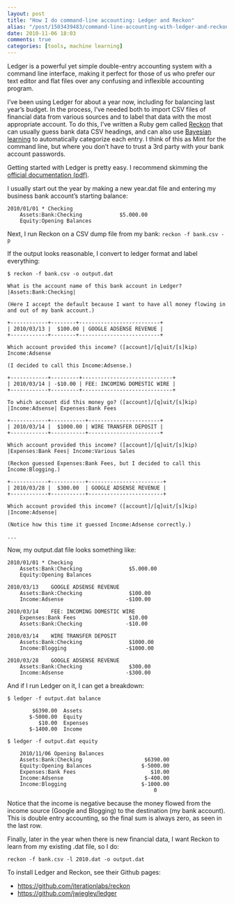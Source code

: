 ```yaml
---
layout: post
title: "How I do command-line accounting: Ledger and Reckon"
alias: "/post/1503439483/command-line-accounting-with-ledger-and-reckon"
date: 2010-11-06 18:03
comments: true
categories: [tools, machine learning]
---
```

Ledger is a powerful yet simple double-entry accounting system with a command line interface, making it perfect for those of us who prefer our text editor and flat files over any confusing and inflexible accounting program.

I&#8217;ve been using Ledger for about a year now, including for balancing last year&#8217;s budget.  In the process, I&#8217;ve needed both to import CSV files of financial data from various sources and to label that data with the most appropriate account.  To do this, I&#8217;ve written a Ruby gem called <a href="https://github.com/iterationlabs/reckon">Reckon</a> that can usually guess bank data CSV headings, and can also use <a href="http://en.wikipedia.org/wiki/Bayesian_inference">Bayesian learning</a> to automatically categorize each entry.  I think of this as Mint for the command line, but where you don&#8217;t have to trust a 3rd party with your bank account passwords.

Getting started with Ledger is pretty easy.  I recommend skimming the <a href="http://cloud.github.com/downloads/jwiegley/ledger/ledger.pdf">official documentation (pdf)</a>.

I usually start out the year by making a new year.dat file and entering my business bank account&#8217;s starting balance:

    2010/01/01 * Checking
        Assets:Bank:Checking            $5.000.00
        Equity:Opening Balances

Next, I run Reckon on a CSV dump file from my bank: `reckon -f bank.csv -p`

<!--more-->

If the output looks reasonable, I convert to ledger format and label everything:

    $ reckon -f bank.csv -o output.dat

    What is the account name of this bank account in Ledger? |Assets:Bank:Checking|

    (Here I accept the default because I want to have all money flowing in and out of my bank account.)

    +------------+--------+--------------------------+
    | 2010/03/13 |  $100.00 | GOOGLE ADSENSE REVENUE |
    +------------+--------+--------------------------+

    Which account provided this income? ([account]/[q]uit/[s]kip) Income:Adsense

    (I decided to call this Income:Adsense.)

    +------------+---------+-----------------------------+
    | 2010/03/14 | -$10.00 | FEE: INCOMING DOMESTIC WIRE |
    +------------+---------+-----------------------------+

    To which account did this money go? ([account]/[q]uit/[s]kip) |Income:Adsense| Expenses:Bank Fees

    +------------+-----------+-----------------------+
    | 2010/03/14 |  $1000.00 | WIRE TRANSFER DEPOSIT |
    +------------+-----------+-----------------------+

    Which account provided this income? ([account]/[q]uit/[s]kip) |Expenses:Bank Fees| Income:Various Sales

    (Reckon guessed Expenses:Bank Fees, but I decided to call this Income:Blogging.)

    +------------+-----------+------------------------+
    | 2010/03/28 |  $300.00  | GOOGLE ADSENSE REVENUE |
    +------------+-----------+------------------------+

    Which account provided this income? ([account]/[q]uit/[s]kip) |Income:Adsense|

    (Notice how this time it guessed Income:Adsense correctly.)

    ...

Now, my output.dat file looks something like:

    2010/01/01 * Checking
        Assets:Bank:Checking               $5.000.00
        Equity:Opening Balances

    2010/03/13    GOOGLE ADSENSE REVENUE
        Assets:Bank:Checking               $100.00
        Income:Adsense                    -$100.00

    2010/03/14    FEE: INCOMING DOMESTIC WIRE
        Expenses:Bank Fees                 $10.00
        Assets:Bank:Checking              -$10.00

    2010/03/14    WIRE TRANSFER DEPOSIT
        Assets:Bank:Checking               $1000.00
        Income:Blogging                   -$1000.00

    2010/03/28    GOOGLE ADSENSE REVENUE
        Assets:Bank:Checking               $300.00
        Income:Adsense                    -$300.00

And if I run Ledger on it, I can get a breakdown:

    $ ledger -f output.dat balance

            $6390.00  Assets
           $-5000.00  Equity
              $10.00  Expenses
           $-1400.00  Income

    $ ledger -f output.dat equity

        2010/11/06 Opening Balances
        Assets:Bank:Checking                    $6390.00
        Equity:Opening Balances                $-5000.00
        Expenses:Bank Fees                        $10.00
        Income:Adsense                          $-400.00
        Income:Blogging                        $-1000.00
                                                   0

Notice that the income is negative because the money flowed from the income source (Google and Blogging) to the destination (my bank account).  This is double entry accounting, so the final sum is always zero, as seen in the last row.

Finally, later in the year when there is new financial data, I want Reckon to learn from my existing .dat file, so I do:

    reckon -f bank.csv -l 2010.dat -o output.dat

To install Ledger and Reckon, see their Github pages:

 * <a href="https://github.com/iterationlabs/reckon">https://github.com/iterationlabs/reckon</a>
 * <a href="https://github.com/jwiegley/ledger">https://github.com/jwiegley/ledger</a>
